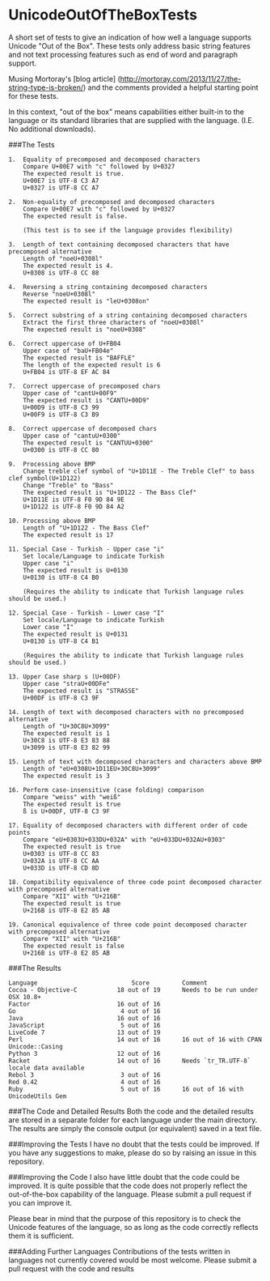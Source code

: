 UnicodeOutOfTheBoxTests
=======================

A short set of tests to give an indication of how well a language supports Unicode "Out of the Box". These tests only address basic string features and not text processing features such as end of word and paragraph support.


Musing Mortoray's [blog article] (http://mortoray.com/2013/11/27/the-string-type-is-broken/) and the comments provided a helpful starting point for these tests.

In this context, "out of the box" means capabilities either built-in to the language or its standard libraries that are supplied with the language. (I.E. No additional downloads).

###The Tests
```
1.  Equality of precomposed and decomposed characters
    Compare U+00E7 with "c" followed by U+0327
    The expected result is true.
    U+00E7 is UTF-8 C3 A7
    U+0327 is UTF-8 CC A7

2.  Non-equality of precomposed and decomposed characters
    Compare U+00E7 with "c" followed by U+0327
    The expected result is false.

    (This test is to see if the language provides flexibility)

3.  Length of text containing decomposed characters that have precomposed alternative
    Length of "noeU+0308l"
    The expected result is 4.
    U+0308 is UTF-8 CC 88

4.  Reversing a string containing decomposed characters
    Reverse "noeU+0308l"
    The expected result is "leU+0308on"

5.  Correct substring of a string containing decomposed characters
    Extract the first three characters of "noeU+0308l"
    The expected result is "noeU+0308"

6.  Correct uppercase of U+FB04
    Upper case of "baU+FB04e"
    The expected result is "BAFFLE"
    The length of the expected result is 6
    U+FB04 is UTF-8 EF AC 84

7.  Correct uppercase of precomposed chars
    Upper case of "cantU+00F9"
    The expected result is "CANTU+00D9"
    U+00D9 is UTF-8 C3 99
    U+00F9 is UTF-8 C3 B9

8.  Correct uppercase of decomposed chars
    Upper case of "cantuU+0300"
    The expected result is "CANTUU+0300"
    U+0300 is UTF-8 CC 80

9.  Processing above BMP
    Change treble clef symbol of "U+1D11E - The Treble Clef" to bass clef symbol(U+1D122)
    Change "Treble" to "Bass"
    The expected result is "U+1D122 - The Bass Clef"
    U+1D11E is UTF-8 F0 9D 84 9E
    U+1D122 is UTF-8 F0 9D 84 A2

10. Processing above BMP
    Length of "U+1D122 - The Bass Clef"
    The expected result is 17

11. Special Case - Turkish - Upper case "i"
    Set locale/Language to indicate Turkish
    Upper case "i"
    The expected result is U+0130
    U+0130 is UTF-8 C4 B0

    (Requires the ability to indicate that Turkish language rules should be used.)

12. Special Case - Turkish - Lower case "I"
    Set locale/Language to indicate Turkish
    Lower case "I"
    The expected result is U+0131
    U+0130 is UTF-8 C4 B1

    (Requires the ability to indicate that Turkish language rules should be used.)

13. Upper Case sharp s (U+00DF)
    Upper case "straU+00DFe"
    The expected result is "STRASSE"
    U+00DF is UTF-8 C3 9F

14. Length of text with decomposed characters with no precomposed alternative
    Length of "U+30C8U+3099"
    The expected result is 1
    U+30C8 is UTF-8 E3 83 88
    U+3099 is UTF-8 E3 82 99

15. Length of text with decomposed characters and characters above BMP
    Length of "eU+0308U+1D11EU+30C8U+3099"
    The expected result is 3

16. Perform case-insensitive (case folding) comparison
    Compare "weiss" with "weiß"
    The expected result is true
    ß is U+00DF, UTF-8 C3 9F
    
17. Equality of decomposed characters with different order of code points
    Compare "eU+0303U+033DU+032A" with "eU+033DU+032AU+0303"
    The expected result is true
    U+0303 is UTF-8 CC 83
    U+032A is UTF-8 CC AA
    U+033D is UTF-8 CD 8D
    
18. Compatibility equivalence of three code point decomposed character with precomposed alternative
    Compare "XII" with "U+216B"
    The expected result is true
    U+216B is UTF-8 E2 85 AB
    
19. Canonical equivalence of three code point decomposed character with precomposed alternative
    Compare "XII" with "U+216B"
    The expected result is false
    U+216B is UTF-8 E2 85 AB    
```

###The Results

```
Language                          Score         Comment
Cocoa - Objective-C           18 out of 19      Needs to be run under OSX 10.8+
Factor                        16 out of 16
Go                             4 out of 16
Java                          16 out of 16
JavaScript                     5 out of 16
LiveCode 7                    13 out of 19
Perl                          14 out of 16      16 out of 16 with CPAN Unicode::Casing
Python 3                      12 out of 16
Racket                        14 out of 16      Needs `tr_TR.UTF-8` locale data available
Rebol 3                        3 out of 16
Red 0.42                       4 out of 16
Ruby                           5 out of 16      16 out of 16 with UnicodeUtils Gem
```

###The Code and Detailed Results
Both the code and the detailed results are stored in a separate folder for each language under the main directory. The results are simply the console output (or equivalent) saved in a text file.

###Improving the Tests
I have no doubt that the tests could be improved. If you have any suggestions to make, please do so by raising an issue in this repository.

###Improving the Code
I also have little doubt that the code could be improved. It is quite possible that the code does not properly reflect the out-of-the-box capability of the language. Please submit a pull request if you can improve it.

Please bear in mind that the purpose of this repository is to check the Unicode features of the language, so as long as the code correctly reflects them it is sufficient.

###Adding Further Languages
Contributions of the tests written in languages not currently covered would be most welcome. Please submit a pull request with the code and results
